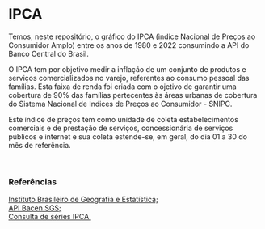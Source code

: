 <h1>IPCA</h1>
<p>Temos, neste repositório, o gráfico do IPCA (ìndice Nacional de Preços ao Consumidor Amplo) entre os anos de 1980 e 2022 consumindo a API do Banco Central do Brasil.</p>
<p>O IPCA tem por objetivo medir a inflação de um conjunto de produtos e serviços comercializados no varejo, referentes ao consumo pessoal das famílias. Esta faixa de renda foi criada com o ojetivo de garantir uma cobertura de 90% das famílias pertecentes às áreas urbanas de cobertura do Sistema Nacional de Índices de Preços ao Consumidor - SNIPC.</p>
<p>Este índice de preços tem como unidade de coleta estabelecimentos comerciais e de prestação de serviços, concessionária de serviços públicos e internet e sua coleta estende-se, em geral, do dia 01 a 30 do mês de referência.</p>
<br/>
<h3>Referências</h3>
<a href='https://www.ibge.gov.br/estatisticas/economicas/precos-e-custos/9256-indice-nacional-de-precos-ao-consumidor-amplo.html?=&t=o-que-e'>Instituto Brasileiro de Geografia e Estatística;</a><br/>
<a href='https://api.bcb.gov.br/dados/serie/bcdata.sgs.20542/dados?formato=json'>API Bacen SGS;</a><br/>
<a href='https://www3.bcb.gov.br/sgspub/consultarvalores/telaCvsSelecionarSeries.paint'>Consulta de séries IPCA.</a>
